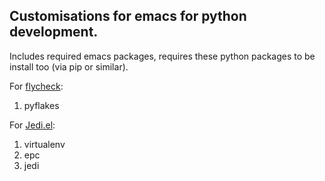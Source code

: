## Customisations for emacs for python development.

Includes required emacs packages, requires these python packages to be install too (via pip or similar).

For [flycheck](http://www.flycheck.org/manual/0.25.1/index.html):

1. pyflakes

For [Jedi.el](http://tkf.github.io/emacs-jedi/latest/):

1. virtualenv
2. epc
3. jedi
